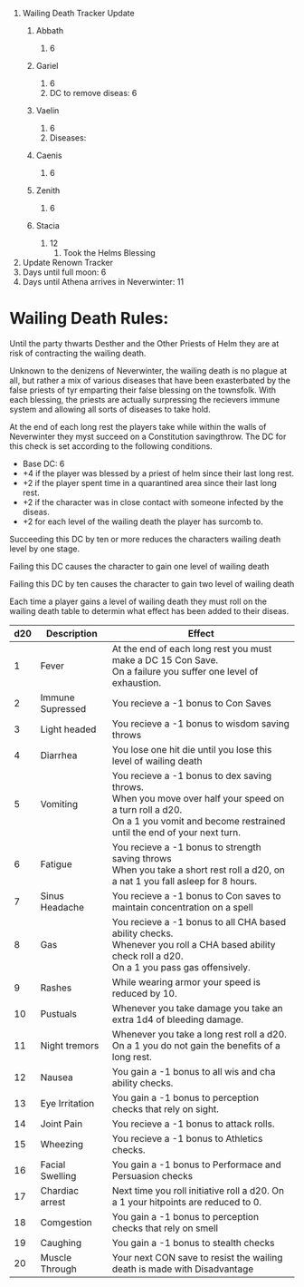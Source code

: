 1. Wailing Death Tracker Update
   1. Abbath

      1. 6
   2. Gariel

      1. 6
      2. DC to remove diseas: 6
   3. Vaelin

      1. 6
      2. Diseases:
   4. Caenis

      1. 6
   5. Zenith

      1. 6
   6. Stacia

      1. 12
         1. Took the Helms Blessing
2. Update Renown Tracker
3. Days until full moon: 6
4. Days until Athena arrives in Neverwinter: 11

# Wailing Death Rules:

Until the party thwarts Desther and the Other Priests of Helm they are at risk of contracting the wailing death.

Unknown to the denizens of Neverwinter, the wailing death is no plague at all, but rather a mix of various diseases that have been exasterbated by the false priests of tyr emparting their false blessing on the townsfolk. With each blessing, the priests are actually surpressing the recievers immune system and allowing all sorts of diseases to take hold.

At the end of each long rest the players take while within the walls of Neverwinter they myst succeed on a Constitution savingthrow. The DC for this check is set according to the following conditions.

- Base DC: 6
- +4 if the player was blessed by a priest of helm since their last long rest.
- +2 if the player spent time in a quarantined area since their last long rest.
- +2 if the character was in close contact with someone infected by the diseas.
- +2 for each level of the wailing death the player has surcomb to.

Succeeding this DC by ten or more reduces the characters wailing death level by one stage.

Failing this DC causes the character to gain one level of wailing death

Failing this DC by ten causes the character to gain two level of wailing death

Each time a player gains a level of wailing death they must roll on the wailing death table to determin what effect has been added to their diseas.

| d20 | Description      | Effect                                                                                                                                                                                     |
| --- | ---------------- | ------------------------------------------------------------------------------------------------------------------------------------------------------------------------------------------ |
| 1   | Fever            | At the end of each long rest you must make a DC 15 Con Save.<br />On a failure you suffer one level of exhaustion.                                                                         |
| 2   | Immune Supressed | You recieve a -1 bonus to Con Saves                                                                                                                                                        |
| 3   | Light headed     | You recieve a -1 bonus to wisdom saving throws                                                                                                                                             |
| 4   | Diarrhea         | You lose one hit die until you lose this level of wailing death                                                                                                                            |
| 5   | Vomiting         | You recieve a -1 bonus to dex saving throws.<br />When you move over half your speed on a turn roll a d20. <br />On a 1 you vomit and become restrained until the end of your next turn. |
| 6   | Fatigue          | You recieve a -1 bonus to strength saving throws<br />When you take a short rest roll a d20, on a nat 1 you fall asleep for 8 hours.                                                      |
| 7   | Sinus Headache   | You recieve a -1 bonus to Con saves to maintain concentration on a spell                                                                                                                   |
| 8   | Gas              | You recieve a -1 bonus to all CHA based ability checks.<br />Whenever you roll a CHA based ability check roll a d20.<br />On a 1 you pass gas offensively.                                |
| 9   | Rashes           | While wearing armor your speed is reduced by 10.                                                                                                                                           |
| 10  | Pustuals         | Whenever you take damage you take an extra 1d4 of bleeding damage.                                                                                                                         |
| 11  | Night tremors    | Whenever you take a long rest roll a d20. On a 1 you do not gain the benefits of a long rest.                                                                                              |
| 12  | Nausea           | You gain a -1 bonus to all wis and cha ability checks.                                                                                                                                     |
| 13  | Eye Irritation   | You gain a -1 bonus to perception checks that rely on sight.                                                                                                                               |
| 14  | Joint Pain       | You recieve a -1 bonus to attack rolls.                                                                                                                                                    |
| 15  | Wheezing         | You recieve a -1 bonus to Athletics checks.                                                                                                                                                |
| 16  | Facial Swelling  | You gain a -1 bonus to Performace and Persuasion checks                                                                                                                                    |
| 17  | Chardiac arrest  | Next time you roll initiative roll a d20. On a 1 your hitpoints are reduced to 0.                                                                                                          |
| 18  | Comgestion       | You gain a -1 bonus to perception checks that rely on smell                                                                                                                                |
| 19  | Caughing         | You gain a -1 bonus to stealth checks                                                                                                                                                      |
| 20  | Muscle Through   | Your next CON save to resist the wailing death is made with Disadvantage                                                                                                                   |
